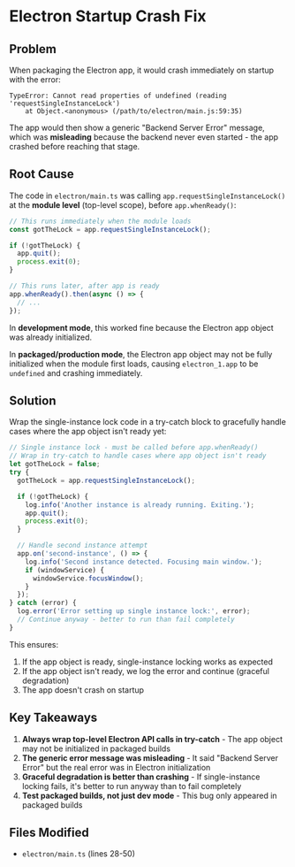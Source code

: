 # Electron Startup Crash Fix

## Problem

When packaging the Electron app, it would crash immediately on startup with the error:

```
TypeError: Cannot read properties of undefined (reading 'requestSingleInstanceLock')
    at Object.<anonymous> (/path/to/electron/main.js:59:35)
```

The app would then show a generic "Backend Server Error" message, which was **misleading** because the backend never even started - the app crashed before reaching that stage.

## Root Cause

The code in `electron/main.ts` was calling `app.requestSingleInstanceLock()` at the **module level** (top-level scope), before `app.whenReady()`:

```typescript
// This runs immediately when the module loads
const gotTheLock = app.requestSingleInstanceLock();

if (!gotTheLock) {
  app.quit();
  process.exit(0);
}

// This runs later, after app is ready
app.whenReady().then(async () => {
  // ...
});
```

In **development mode**, this worked fine because the Electron app object was already initialized.

In **packaged/production mode**, the Electron app object may not be fully initialized when the module first loads, causing `electron_1.app` to be `undefined` and crashing immediately.

## Solution

Wrap the single-instance lock code in a try-catch block to gracefully handle cases where the app object isn't ready yet:

```typescript
// Single instance lock - must be called before app.whenReady()
// Wrap in try-catch to handle cases where app object isn't ready
let gotTheLock = false;
try {
  gotTheLock = app.requestSingleInstanceLock();

  if (!gotTheLock) {
    log.info('Another instance is already running. Exiting.');
    app.quit();
    process.exit(0);
  }

  // Handle second instance attempt
  app.on('second-instance', () => {
    log.info('Second instance detected. Focusing main window.');
    if (windowService) {
      windowService.focusWindow();
    }
  });
} catch (error) {
  log.error('Error setting up single instance lock:', error);
  // Continue anyway - better to run than fail completely
}
```

This ensures:
1. If the app object is ready, single-instance locking works as expected
2. If the app object isn't ready, we log the error and continue (graceful degradation)
3. The app doesn't crash on startup

## Key Takeaways

1. **Always wrap top-level Electron API calls in try-catch** - The app object may not be initialized in packaged builds
2. **The generic error message was misleading** - It said "Backend Server Error" but the real error was in Electron initialization
3. **Graceful degradation is better than crashing** - If single-instance locking fails, it's better to run anyway than to fail completely
4. **Test packaged builds, not just dev mode** - This bug only appeared in packaged builds

## Files Modified

- `electron/main.ts` (lines 28-50)
